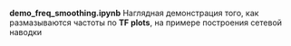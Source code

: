 **demo_freq_smoothing.ipynb** Наглядная демонстрация того, как размазываются частоты по **TF plots**, на примере построения сетевой наводки
